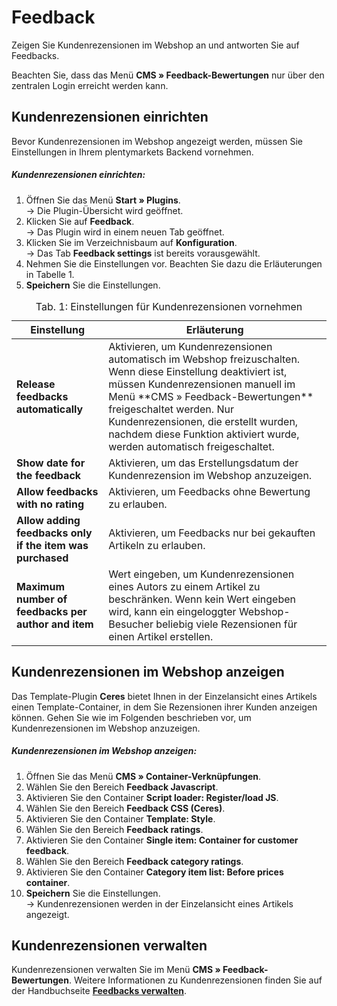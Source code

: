 # Feedback

Zeigen Sie Kundenrezensionen im Webshop an und antworten Sie auf Feedbacks.

<div class="alert alert-warning" role="alert">
    Beachten Sie, dass das Menü <b>CMS » Feedback-Bewertungen</b> nur über den zentralen Login erreicht werden kann.
</div>

## Kundenrezensionen einrichten

Bevor Kundenrezensionen im Webshop angezeigt werden, müssen Sie Einstellungen in Ihrem plentymarkets Backend vornehmen.

##### Kundenrezensionen einrichten:

1. Öffnen Sie das Menü **Start » Plugins**.<br /> → Die Plugin-Übersicht wird geöffnet.
2. Klicken Sie auf **Feedback**.<br /> → Das Plugin wird in einem neuen Tab geöffnet.
3. Klicken Sie im Verzeichnisbaum auf **Konfiguration**.<br /> → Das Tab **Feedback settings** ist bereits vorausgewählt.
4. Nehmen Sie die Einstellungen vor. Beachten Sie dazu die Erläuterungen in Tabelle 1.
5. **Speichern** Sie die Einstellungen.

<table>
<caption>Tab. 1: Einstellungen für Kundenrezensionen vornehmen</caption>
	<thead>
		<th>
			Einstellung
		</th>
		<th>
			Erläuterung
		</th>
	</thead>
	<tbody>
        <tr>
			<td>
				<b>Release feedbacks automatically</b>
			</td>
			<td>
                Aktivieren, um Kundenrezensionen automatisch im Webshop freizuschalten. Wenn diese Einstellung deaktiviert ist, müssen Kundenrezensionen manuell im Menü **CMS » Feedback-Bewertungen** freigeschaltet werden. Nur Kundenrezensionen, die erstellt wurden, nachdem diese Funktion aktiviert wurde, werden automatisch freigeschaltet.
			</td>
		</tr>
        <tr>
			<td>
				<b>Show date for the feedback</b>
			</td>
			<td>
				Aktivieren, um das Erstellungsdatum der Kundenrezension im Webshop anzuzeigen.
			</td>
		</tr>
		<tr>
			<td>
				<b>Allow feedbacks with no rating</b>
			</td>
			<td>
				Aktivieren, um Feedbacks ohne Bewertung zu erlauben.
			</td>
		</tr>
		<tr>
			<td>
				<b>Allow adding feedbacks only if the item was purchased</b>
			</td>
			<td>
				Aktivieren, um Feedbacks nur bei gekauften Artikeln zu erlauben.
			</td>
		</tr>
		<tr>
			<td>
				<b>Maximum number of feedbacks per author and item</b>
			</td>
			<td>Wert eingeben, um Kundenrezensionen eines Autors zu einem Artikel zu beschränken. Wenn kein Wert eingeben wird, kann ein eingeloggter Webshop-Besucher beliebig viele Rezensionen für einen Artikel erstellen.
			</td>
		</tr>
	</tbody>
</table>

## Kundenrezensionen im Webshop anzeigen

Das Template-Plugin **Ceres** bietet Ihnen in der Einzelansicht eines Artikels einen Template-Container, in dem Sie Rezensionen ihrer Kunden anzeigen können. Gehen Sie wie im Folgenden beschrieben vor, um Kundenrezensionen im Webshop anzuzeigen.

##### Kundenrezensionen im Webshop anzeigen:

1. Öffnen Sie das Menü **CMS » Container-Verknüpfungen**.
2. Wählen Sie den Bereich **Feedback Javascript**.
3. Aktivieren Sie den Container **Script loader: Register/load JS**.
4. Wählen Sie den Bereich **Feedback CSS (Ceres)**.
5. Aktivieren Sie den Container **Template: Style**.
6. Wählen Sie den Bereich **Feedback ratings**.
7. Aktivieren Sie den Container **Single item: Container for customer feedback**.
8. Wählen Sie den Bereich **Feedback category ratings**.
9. Aktivieren Sie den Container **Category item list: Before prices container**.
10. **Speichern** Sie die Einstellungen.<br />→ Kundenrezensionen werden in der Einzelansicht eines Artikels angezeigt.

## Kundenrezensionen verwalten

Kundenrezensionen verwalten Sie im Menü **CMS » Feedback-Bewertungen**. Weitere Informationen zu Kundenrezensionen finden Sie auf der Handbuchseite <a href="https://knowledge.plentymarkets.com/omni-channel/online-shop/feedbacks-verwalten" target="_blank"><b>Feedbacks verwalten</b></a>.